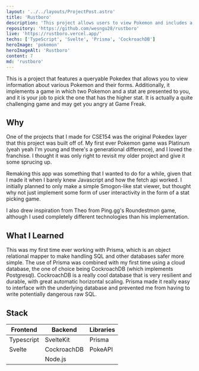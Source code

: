 ```yaml
---
layout: '../../layouts/ProjectPost.astro'
title: 'Rustboro'
description: 'This project allows users to view Pokemon and includes a challenge feature, where users choose the Pokemon with the higher value for a specified stat.'
repository: 'https://github.com/wesngu28/rustboro'
live: 'https://rustboro.vercel.app/'
techs: ['TypeScript', 'Svelte', 'Prisma', 'CockroachDB']
heroImage: 'pokemon'
heroImageAlt: 'Rustboro'
content: 7
md: 'rustboro'
---
```


This is a project that features a queryable Pokedex that allows you to view information about various Pokemon and their forms. Additionally, it implements a game in which two Pokemon and a stat are presented to you, and it is your job to pick the one that has the higher stat. It is actually a quite challenging game and may get you angry at Game Freak.

## Why

One of the projects that I made for CSE154 was the original Pokedex layer that this project was built off of. My first ever Pokemon game was Platinum (yeah yeah I'm young and there's a generational difference), and I loved the franchise. I thought it was only right to revisit my older project and give it some sprucing up.

Remaking this app was something that I wanted to do for a while, given that I made it when I barely knew Javascript and how the fetch api worked. I initially planned to only make a simple Smogon-like stat viewer, but thought why not just implement some form of user interactivity in the form of a stat picking game.

I also drew inspiration from Theo from Ping.gg's Roundestmon game, although I used completely different technologies than his implementation.

## What I Learned

This was my first time ever working with Prisma, which is an object relational mapper to make handling SQL and other databases safer more simple. The use of Prisma was combined with my first time using a cloud database, the one of choice being CockroachDB (which implements Postgresql). CockroachDB is a really cool database that is very resilient and durable, with great automatic horizontal scaling. Prisma made it really easy to interface with the underlying database and prevented me from having to write potentially dangerous raw SQL.

## Stack

| Frontend    | Backend     | Libraries
| ----------- | ----------- | ----------- |
| Typescript      | SvelteKit      | Prisma |
| Svelte   |    CockroachDB     | PokeAPI |
|          |         Node.js         |
